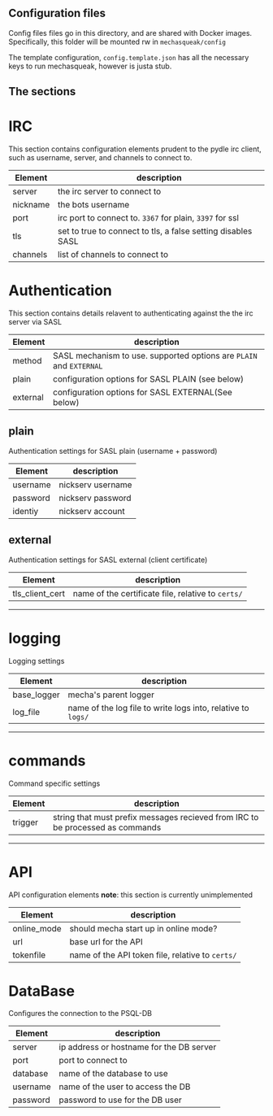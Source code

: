 Configuration files
-------------------
Config files files go in this directory, and are shared with Docker
    images. Specifically, this folder will be mounted rw in
    `mechasqueak/config`

The template configuration, `config.template.json` has all the necessary
    keys to run mechasqueak, however is justa stub.

The sections
------------
# IRC
This section contains configuration elements prudent to the pydle
irc client, such as username, server, and channels to connect to.


| Element| description |
|--------|-------------|
| server|  the irc server to connect to|
| nickname| the bots username|
| port| irc port to connect to. `3367` for plain, `3397` for ssl|
| tls| set to true to connect to tls, a false setting disables SASL|
|channels| list of channels to connect to|

# Authentication
This section contains details relavent to authenticating against the
    the irc server via SASL

| Element| description |
|--------|-------------|
|  method| SASL mechanism to use. supported options are `PLAIN` and `EXTERNAL` |
|plain|configuration options for SASL PLAIN (see below)|
|external|configuration options for SASL EXTERNAL(See below)|

## plain
Authentication settings for SASL plain (username + password)

| Element| description |
|--------|-------------|
| username | nickserv username |
| password | nickserv password|
| identiy  | nickserv account|

## external
Authentication settings for SASL external (client certificate)

| Element| description |
|--------|-------------|
| tls_client_cert | name of the certificate file, relative to `certs/`|

------------------
# logging
Logging settings

| Element| description |
|--------|-------------|
| base_logger| mecha's parent logger|
|log_file|name of the log file to write logs into, relative to `logs/`|

------------------
# commands
Command specific settings

| Element| description |
|--------|-------------|
|trigger|string that must prefix messages recieved from IRC to be processed as commands|

------------------
# API
API configuration elements
**note**: this section is currently unimplemented

| Element| description |
|--------|-------------|
|online_mode|should mecha start up in online mode?|
|url|base url for the API|
|tokenfile|name of the API token file, relative to `certs/`|

# DataBase
Configures the connection to the PSQL-DB  

| Element| description |
|------- |------------ |
|server| ip address or hostname for the DB server|
|port| port to connect to|
|database| name of the database to use|
|username| name of the user to access the DB|
|password| password to use for the DB user|
